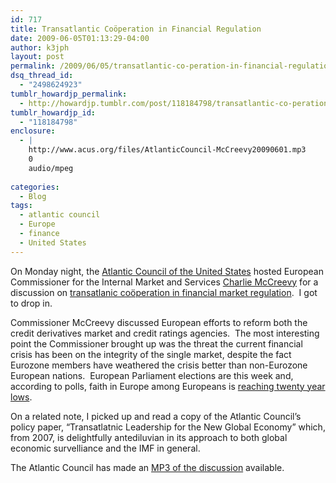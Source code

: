 ```yaml
---
id: 717
title: Transatlantic Coöperation in Financial Regulation
date: 2009-06-05T01:13:29-04:00
author: k3jph
layout: post
permalink: /2009/06/05/transatlantic-co-peration-in-financial-regulation/
dsq_thread_id:
  - "2498624923"
tumblr_howardjp_permalink:
  - http://howardjp.tumblr.com/post/118184798/transatlantic-co-peration-in-financial-regulation
tumblr_howardjp_id:
  - "118184798"
enclosure:
  - |
    http://www.acus.org/files/AtlanticCouncil-McCreevy20090601.mp3
    0
    audio/mpeg
    
categories:
  - Blog
tags:
  - atlantic council
  - Europe
  - finance
  - United States
---
```

On Monday night, the [Atlantic Council of the United States](http://www.acus.org/) hosted European Commissioner for the Internal Market and Services [Charlie McCreevy](http://ec.europa.eu/commission_barroso/mccreevy/index_en.htm) for a discussion on [transatlanic coöperation in financial market regulation](http://www.acus.org/event/eu-commissioner-charlie-mccreevy-regulating-financial-markets-crisis).  I got to drop in.

Commissioner McCreevy discussed European efforts to reform both the credit derivatives market and credit ratings agencies.  The most interesting point the Commissioner brought up was the threat the current financial crisis has been on the integrity of the single market, despite the fact Eurozone members have weathered the crisis better than non-Eurozone European nations.  European Parliament elections are this week and, according to polls, faith in Europe among Europeans is [reaching twenty year lows](http://www.ft.com/cms/s/0/e521faf4-4f0c-11de-8c10-00144feabdc0.html).

On a related note, I picked up and read a copy of the Atlantic Council’s policy paper, “Transatlatnic Leadership for the New Global Economy” which, from 2007, is delightfully antediluvian in its approach to both global economic survelliance and the IMF in general.

The Atlantic Council has made an [MP3 of the discussion](http://www.acus.org/files/AtlanticCouncil-McCreevy20090601.mp3) available.
